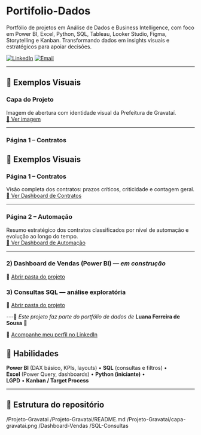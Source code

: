 # Portifolio-Dados
Portfólio de projetos em Análise de Dados e Business Intelligence, com foco em Power BI, Excel, Python, SQL, Tableau, Looker Studio, Figma, Storytelling e Kanban. Transformando dados em insights visuais e estratégicos para apoiar decisões.

[![LinkedIn](https://img.shields.io/badge/LinkedIn-000?style=for-the-badge&logo=linkedin&logoColor=0E76A8)](https://www.linkedin.com/in/luaferreira-desousa)
[![Email](https://img.shields.io/badge/Email-000?style=for-the-badge&logo=gmail&logoColor=red)](mailto:luananoni@hptmail.com)

---
## 📌 Exemplos Visuais

### Capa do Projeto
Imagem de abertura com identidade visual da Prefeitura de Gravataí.  
[🔗 Ver imagem](Projeto-Gravatai/imagens/Gravatai%20Capa.PNG)

---
### Página 1 – Contratos  
## 📌 Exemplos Visuais  

### Página 1 – Contratos  
Visão completa dos contratos: prazos críticos, criticidade e contagem geral.  
[📎 Ver Dashboard de Contratos](Projeto-Gravatai/imagens/Painel%20Contratos.PNG)  

---

### Página 2 – Automação  
Resumo estratégico dos contratos classificados por nível de automação e evolução ao longo do tempo.  
[📎 Ver Dashboard de Automação](Projeto-Gravatai/imagens/Painel%20automação.PNG)  
  


---

### 2) Dashboard de Vendas (Power BI) — *em construção*
📁 [Abrir pasta do projeto](Dashboard-Vendas)

### 3) Consultas SQL — análise exploratória
📁 [Abrir pasta do projeto](SQL-Consultas)

---🌟 *Este projeto faz parte do portfólio de dados de* **Luana Ferreira de Sousa** 🌟  

🔗 [Acompanhe meu perfil no LinkedIn](https://www.linkedin.com/in/luaferrreira-desousa) 

## 🧰 Habilidades
**Power BI** (DAX básico, KPIs, layouts) • **SQL** (consultas e filtros) •  
**Excel** (Power Query, dashboards) • **Python (iniciante)** •  
**LGPD** • **Kanban / Target Process**

---
## 📂 Estrutura do repositório
/Projeto-Gravatai
/Projeto-Gravatai/README.md
/Projeto-Gravatai/capa-gravatai.png
/Dashboard-Vendas
/SQL-Consultas



